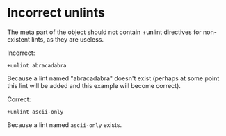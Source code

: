 # Incorrect unlints

The meta part of the object should not contain +unlint directives for non-existent
lints, as they are useless.

Incorrect:

```eo
+unlint abracadabra
```

Because a lint named "abracadabra" doesn't exist (perhaps at some
point this lint will be added and this example will become correct).

Correct:

```eo
+unlint ascii-only
```

Because a lint named `ascii-only` exists.
